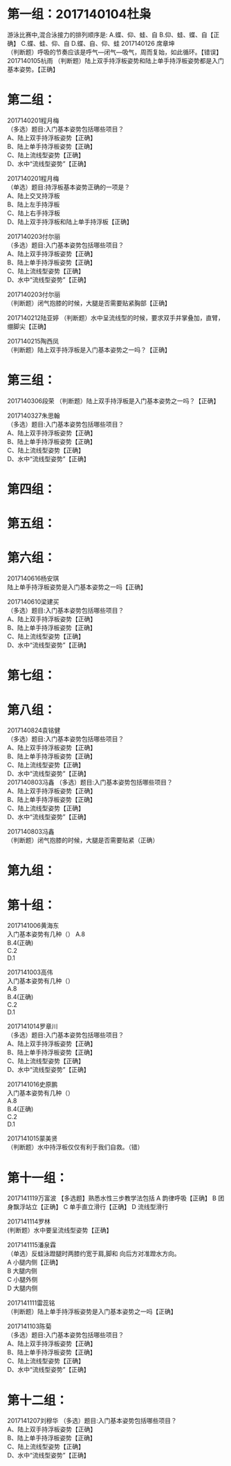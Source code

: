 # 第一组：2017140104杜枭
游泳比赛中,混合泳接力的排列顺序是:
A.蝶、仰、蛙、自
B.仰、蛙、蝶、自【正确】
C.蝶、蛙、仰、自
D.蝶、自、仰、蛙
2017140126 席章坤  
（判断题）呼吸的节奏应该是呼气—闭气—吸气，周而复始，如此循环。【错误】
2017140105杭雨
（判断题）陆上双手持浮板姿势和陆上单手持浮板姿势都是入门基本姿势。【正确】
# 第二组：
2017140201程月梅  
（多选）题目:入门基本姿势包括哪些项目？  
A、陆上双手持浮板姿势【正确】  
B、陆上单手持浮板姿势【正确】  
C、陆上流线型姿势【正确】  
D、水中“流线型姿势”【正确】

2017140201程月梅  
（单选）题目:持浮板基本姿势正确的一项是？    
A、陆上交叉持浮板  
B、陆上左手持浮板  
C、陆上右手持浮板  
D、陆上双手持浮板和陆上单手持浮板【正确】

2017140203付尔丽  
（多选）题目:入门基本姿势包括哪些项目？    
A、陆上双手持浮板姿势【正确】  
B、陆上单手持浮板姿势【正确】   
C、陆上流线型姿势【正确】   
D、水中“流线型姿势”【正确】  

2017140203付尔丽  
（判断题）闭气抱膝的时候，大腿是否需要贴紧胸部【正确】


2017140212陆亚婷
（判断题）水中呈流线型的时候，要求双手并掌叠加，直臂，绷脚尖【正确】

2017140215陶西凤  
（判断题）陆上双手持浮板是入门基本姿势之一吗？【正确】  

# 第三组：
2017140306段荣
（判断题）陆上双手持浮板是入门基本姿势之一吗？【正确】

2017140327朱思翰  
（多选）题目:入门基本姿势包括哪些项目？    
A、陆上双手持浮板姿势【正确】   
B、陆上单手持浮板姿势【正确】  
C、陆上流线型姿势【正确】  
D、水中“流线型姿势”【正确】 

# 第四组：
# 第五组：
# 第六组：
2017140616杨安琪  
陆上单手持浮板姿势是入门基本姿势之一吗【正确】  

2017140610梁建买  
（多选）题目:入门基本姿势包括哪些项目？    
A、陆上双手持浮板姿势【正确】  
B、陆上单手持浮板姿势【正确】   
C、陆上流线型姿势【正确】   
D、水中“流线型姿势”【正确】 

# 第七组：
# 第八组：
2017140824袁铭健    
（多选）题目:入门基本姿势包括哪些项目？      
A、陆上双手持浮板姿势【正确】    
B、陆上单手持浮板姿势【正确】     
C、陆上流线型姿势【正确】     
D、水中“流线型姿势”【正确】    
2017140803冯鑫 
（多选）题目:入门基本姿势包括哪些项目？  
A、陆上双手持浮板姿势【正确】  
B、陆上单手持浮板姿势【正确】  
C、陆上流线型姿势【正确】  
D、水中“流线型姿势”【正确】

2017140803冯鑫  
（判断题）闭气抱膝的时候，大腿是否需要贴紧（正确）
# 第九组：

# 第十组：
2017141006黄海东  
入门基本姿势有几种（） 
A.8  
B.4(正确)  
C.2  
D.1  

2017141003高伟  
入门基本姿势有几种（）  
A.8    
B.4(正确)   
C.2   
D.1  

2017141014罗章川  
（多选）题目:入门基本姿势包括哪些项目？   
A、陆上双手持浮板姿势【正确】  
B、陆上单手持浮板姿势【正确】  
C、陆上流线型姿势【正确】  
D、水中“流线型姿势”【正确】

2017141016史原鹏  
入门基本姿势有几种（）  
A.8  
B.4(正确)  
C.2  
D.1  

2017141015蒙美贤  
（判断题）水中持浮板仅仅有利于我们自救。（错）  

# 第十一组：
2017141119万富波
【多选题】熟悉水性三步教学法包括
A 韵律呼吸【正确】
B 团身飘浮站立【正确】
C 单手直立滑行【正确】
D 流线型滑行 

2017141114罗林  
(判断题）水中要呈流线型姿势【正确】  

2017141115潘泉霖  
（单选）反蛙泳蹬腿时两膝约宽于肩,脚和   向后方对准蹬水方向。  
A 小腿内侧【正确】  
B 大腿内侧  
C 小腿外侧  
D 大腿内侧  

2017141111雷蕊铭  
（判断题）陆上单手持浮板姿势是入门基本姿势之一吗【正确】  

2017141103陈菊  
（多选）题目:入门基本姿势包括哪些项目？  
A、陆上双手持浮板姿势【正确】  
B、陆上单手持浮板姿势【正确】  
C、陆上流线型姿势【正确】  
D、水中“流线型姿势”【正确】 

# 第十二组：
2017141207刘穆华
（多选）题目:入门基本姿势包括哪些项目？  
A、陆上双手持浮板姿势【正确】  
B、陆上单手持浮板姿势【正确】  
C、陆上流线型姿势【正确】  
D、水中“流线型姿势”【正确】
